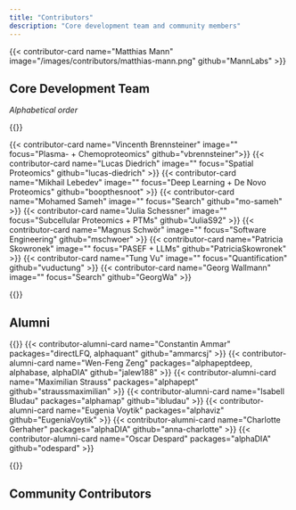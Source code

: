 ```yaml
---
title: "Contributors"
description: "Core development team and community members"
---
```



{{< contributor-card name="Matthias Mann" image="/images/contributors/matthias-mann.png" github="MannLabs" >}}


## Core Development Team
_Alphabetical order_


{{<card-grid columns="3">}}

{{< contributor-card name="Vincenth Brennsteiner" image="" focus="Plasma- + Chemoproteomics" github="vbrennsteiner">}}
{{< contributor-card name="Lucas Diedrich" image="" focus="Spatial Proteomics" github="lucas-diedrich" >}}
{{< contributor-card name="Mikhail Lebedev" image="" focus="Deep Learning + De Novo Proteomics" github="boopthesnoot" >}}
{{< contributor-card name="Mohamed Sameh" image="" focus="Search" github="mo-sameh" >}}
{{< contributor-card name="Julia Schessner" image="" focus="Subcellular Proteomics + PTMs" github="JuliaS92" >}}
{{< contributor-card name="Magnus Schwör" image="" focus="Software Engineering" github="mschwoer" >}}
{{< contributor-card name="Patricia Skowronek" image="" focus="PASEF + LLMs" github="PatriciaSkowronek" >}}
{{< contributor-card name="Tung Vu" image="" focus="Quantification" github="vuductung" >}}
{{< contributor-card name="Georg Wallmann" image="" focus="Search" github="GeorgWa" >}}

{{</card-grid>}}



<!-- ## Scientific Advisory Board -->

## Alumni

{{<card-grid columns="4">}}
{{< contributor-alumni-card name="Constantin Ammar" packages="directLFQ, alphaquant" github="ammarcsj" >}}
{{< contributor-alumni-card name="Wen-Feng Zeng" packages="alphapeptdeep, alphabase, alphaDIA" github="jalew188" >}}
{{< contributor-alumni-card name="Maximilian Strauss" packages="alphapept" github="straussmaximilian" >}}
{{< contributor-alumni-card name="Isabell Bludau" packages="alphamap" github="ibludau" >}}
{{< contributor-alumni-card name="Eugenia Voytik" packages="alphaviz" github="EugeniaVoytik" >}}
{{< contributor-alumni-card name="Charlotte Gerhaher" packages="alphaDIA" github="anna-charlotte" >}}
{{< contributor-alumni-card name="Oscar Despard" packages="alphaDIA" github="odespard" >}}

<!-- {{< contributor-alumni-card name="Georg Wallmann" packages="alphaDIA, alphabase, alphapeptdeep" github="GeorgWa" >}} -->

{{</card-grid>}}


## Community Contributors



<!-- ### Industry Partners -->

<!-- ## How to Contribute

### For Researchers
- **Use our tools** in your research and provide feedback, especially, **report bugs** and **suggest new features**. We are always looking forward to hearing about **your workflows** and success stories
